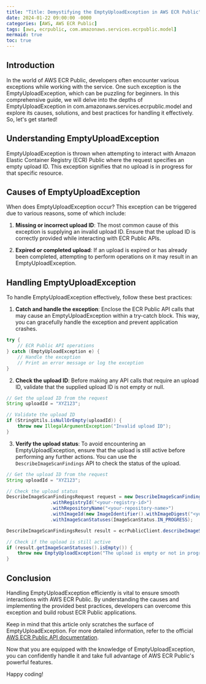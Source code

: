 ```yaml
---
title: "Title: Demystifying the EmptyUploadException in AWS ECR Public"
date: 2024-01-22 09:00:00 -0000
categories: [AWS, AWS ECR Public]
tags: [aws, ecrpublic, com.amazonaws.services.ecrpublic.model]
mermaid: true
toc: true
---
```



## Introduction
In the world of AWS ECR Public, developers often encounter various exceptions while working with the service. One such exception is the EmptyUploadException, which can be puzzling for beginners. In this comprehensive guide, we will delve into the depths of EmptyUploadException in com.amazonaws.services.ecrpublic.model and explore its causes, solutions, and best practices for handling it effectively. So, let's get started!

## Understanding EmptyUploadException
EmptyUploadException is thrown when attempting to interact with Amazon Elastic Container Registry (ECR) Public where the request specifies an empty upload ID. This exception signifies that no upload is in progress for that specific resource.

## Causes of EmptyUploadException

When does EmptyUploadException occur? This exception can be triggered due to various reasons, some of which include:

1. **Missing or incorrect upload ID**: The most common cause of this exception is supplying an invalid upload ID. Ensure that the upload ID is correctly provided while interacting with ECR Public APIs.

2. **Expired or completed upload**: If an upload is expired or has already been completed, attempting to perform operations on it may result in an EmptyUploadException.

## Handling EmptyUploadException

To handle EmptyUploadException effectively, follow these best practices:

1. **Catch and handle the exception**: Enclose the ECR Public API calls that may cause an EmptyUploadException within a try-catch block. This way, you can gracefully handle the exception and prevent application crashes.

```java
try {
    // ECR Public API operations
} catch (EmptyUploadException e) {
    // Handle the exception
    // Print an error message or log the exception
}
```

2. **Check the upload ID**: Before making any API calls that require an upload ID, validate that the supplied upload ID is not empty or null.

```java
// Get the upload ID from the request
String uploadId = "XYZ123";

// Validate the upload ID
if (StringUtils.isNullOrEmpty(uploadId)) {
    throw new IllegalArgumentException("Invalid upload ID");
}
```

3. **Verify the upload status**: To avoid encountering an EmptyUploadException, ensure that the upload is still active before performing any further actions. You can use the `DescribeImageScanFindings` API to check the status of the upload.

```java
// Get the upload ID from the request
String uploadId = "XYZ123";

// Check the upload status
DescribeImageScanFindingsRequest request = new DescribeImageScanFindingsRequest()
                .withRegistryId("<your-registry-id>")
                .withRepositoryName("<your-repository-name>")
                .withImageId(new ImageIdentifier().withImageDigest("<your-image-digest>"))
                .withImageScanStatuses(ImageScanStatus.IN_PROGRESS);

DescribeImageScanFindingsResult result = ecrPublicClient.describeImageScanFindings(request);

// Check if the upload is still active
if (result.getImageScanStatuses().isEmpty()) {
    throw new EmptyUploadException("The upload is empty or not in progress");
}
```

## Conclusion
Handling EmptyUploadException efficiently is vital to ensure smooth interactions with AWS ECR Public. By understanding the causes and implementing the provided best practices, developers can overcome this exception and build robust ECR Public applications.

Keep in mind that this article only scratches the surface of EmptyUploadException. For more detailed information, refer to the official [AWS ECR Public API documentation](https://docs.aws.amazon.com/ecr-public/latest/APIReference/).

Now that you are equipped with the knowledge of EmptyUploadException, you can confidently handle it and take full advantage of AWS ECR Public's powerful features.

Happy coding!